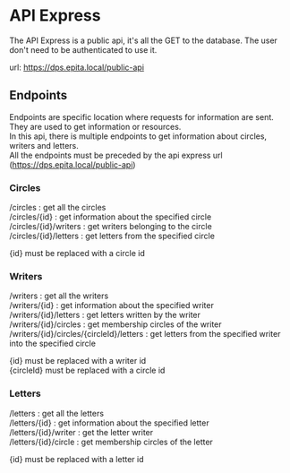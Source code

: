 # API Express

The API Express is a public api, it's all the GET to the database. The user don't need to be authenticated to use it.

url: https://dps.epita.local/public-api

## Endpoints
Endpoints are specific location where requests for information are sent. They are used to get information or resources. <br />
In this api, there is multiple endpoints to get information about circles, writers and letters. <br />
All the endpoints must be preceded by the api express url (https://dps.epita.local/public-api)

### Circles
/circles : get all the circles <br />
/circles/{id} : get information about the specified circle <br />
/circles/{id}/writers : get writers belonging to the circle <br />
/circles/{id}/letters : get letters from the specified circle

{id} must be replaced with a circle id

### Writers
/writers : get all the writers <br />
/writers/{id} : get information about the specified writer <br />
/writers/{id}/letters : get letters written by the writer <br />
/writers/{id}/circles : get membership circles of the writer <br />
/writers/{id}/circles/{circleId}/letters : get letters from the specified writer into the specified circle

{id} must be replaced with a writer id <br />
{circleId} must be replaced with a circle id

### Letters
/letters : get all the letters <br />
/letters/{id} : get information about the specified letter <br />
/letters/{id}/writer : get the letter writer <br />
/letters/{id}/circle : get membership circles of the letter

{id} must be replaced with a letter id